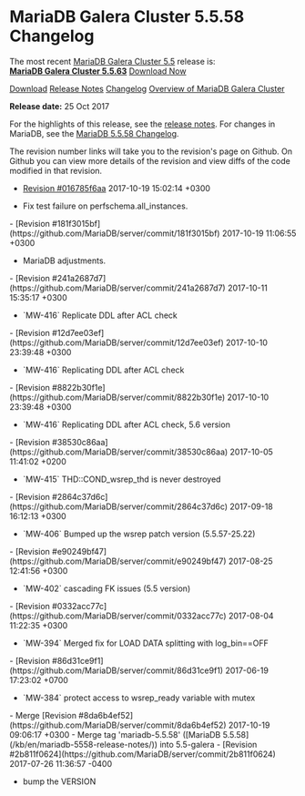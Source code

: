 # MariaDB Galera Cluster 5.5.58 Changelog

The most recent [MariaDB Galera Cluster 5.5](/kb/en/galera/) release is:<br>
<span class="cstm-style lead"><strong>[MariaDB Galera Cluster 5.5.63](/replication/galera-cluster/mariadb-galera-cluster-releases/mariadb-galera-55-release-notes/mariadb-galera-cluster-5563-release-notes/)</strong> [Download<span>&nbsp;</span>Now](https://downloads.mariadb.org/mariadb-galera/5.5)</span>

[Download](http://downloads.mariadb.org/mariadb-galera/5.5.58)
[Release Notes](/replication/galera-cluster/mariadb-galera-cluster-releases/mariadb-galera-55-release-notes/mariadb-galera-cluster-5558-release-notes/)
[Changelog](/replication/galera-cluster/mariadb-galera-cluster-releases/mariadb-galera-55-changelogs/mariadb-galera-cluster-5558-changelog/)
[Overview of MariaDB Galera Cluster](/replication/galera-cluster/what-is-mariadb-galera-cluster/)

<strong>Release date:</strong> 25 Oct 2017

For the highlights of this release, see the
[release notes](/replication/galera-cluster/mariadb-galera-cluster-releases/mariadb-galera-55-release-notes/mariadb-galera-cluster-5558-release-notes/). For changes in
MariaDB, see the [MariaDB 5.5.58 Changelog](/kb/en/mariadb-5558-changelog/).

The revision number links will take you to the revision's page on Github. On
Github you can view more details of the revision and view diffs of the code
modified in that revision.

- [Revision #016785f6aa](https://github.com/MariaDB/server/commit/016785f6aa)
<span class="cstm-style datetime">2017-10-19 15:02:14 +0300</span>
<ul start="1"><li>Fix test failure on perfschema.all_instances.
</li></ul>
- [Revision #181f3015bf](https://github.com/MariaDB/server/commit/181f3015bf)
<span class="cstm-style datetime">2017-10-19 11:06:55 +0300</span>
<ul start="1"><li>MariaDB adjustments.
</li></ul>
- [Revision #241a2687d7](https://github.com/MariaDB/server/commit/241a2687d7)
<span class="cstm-style datetime">2017-10-11 15:35:17 +0300</span>
<ul start="1"><li>`MW-416` Replicate DDL after ACL check
</li></ul>
- [Revision #12d7ee03ef](https://github.com/MariaDB/server/commit/12d7ee03ef)
<span class="cstm-style datetime">2017-10-10 23:39:48 +0300</span>
<ul start="1"><li>`MW-416` Replicating DDL after ACL check
</li></ul>
- [Revision #8822b30f1e](https://github.com/MariaDB/server/commit/8822b30f1e)
<span class="cstm-style datetime">2017-10-10 23:39:48 +0300</span>
<ul start="1"><li>`MW-416` Replicating DDL after ACL check, 5.6 version
</li></ul>
- [Revision #38530c86aa](https://github.com/MariaDB/server/commit/38530c86aa)
<span class="cstm-style datetime">2017-10-05 11:41:02 +0200</span>
<ul start="1"><li>`MW-415` THD::COND_wsrep_thd is never destroyed
</li></ul>
- [Revision #2864c37d6c](https://github.com/MariaDB/server/commit/2864c37d6c)
<span class="cstm-style datetime">2017-09-18 16:12:13 +0300</span>
<ul start="1"><li>`MW-406` Bumped up the wsrep patch version (5.5.57-25.22)
</li></ul>
- [Revision #e90249bf47](https://github.com/MariaDB/server/commit/e90249bf47)
<span class="cstm-style datetime">2017-08-25 12:41:56 +0300</span>
<ul start="1"><li>`MW-402` cascading FK issues (5.5 version)
</li></ul>
- [Revision #0332acc77c](https://github.com/MariaDB/server/commit/0332acc77c)
<span class="cstm-style datetime">2017-08-04 11:22:35 +0300</span>
<ul start="1"><li>`MW-394` Merged fix for LOAD DATA splitting with log_bin==OFF
</li></ul>
- [Revision #86d31ce9f1](https://github.com/MariaDB/server/commit/86d31ce9f1)
<span class="cstm-style datetime">2017-06-19 17:23:02 +0700</span>
<ul start="1"><li>`MW-384` protect access to wsrep_ready variable with mutex
</li></ul>
- <span class="cstm-style merge">Merge [Revision #8da6b4ef52](https://github.com/MariaDB/server/commit/8da6b4ef52) 2017-10-19 09:06:17 +0300 - Merge tag 'mariadb-5.5.58'  ([MariaDB 5.5.58](/kb/en/mariadb-5558-release-notes/)) into 5.5-galera</span>
- [Revision #2b811f0624](https://github.com/MariaDB/server/commit/2b811f0624)
<span class="cstm-style datetime">2017-07-26 11:36:57 -0400</span>
<ul start="1"><li>bump the VERSION</li></ul>